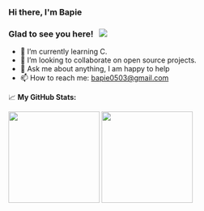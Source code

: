 ### Hi there, I'm Bapie

<!-- [![Twitter Badge](https://img.shields.io/badge/-Twitter-00acee?style=flat-square&logo=Twitter&logoColor=white)](https://twitter.com/JohnSanpe) -->
<!-- [![Telegram Badge](https://img.shields.io/badge/-Telegram-0088cc?style=flat-square&logo=Telegram&logoColor=white)](https://t.me/John_sanpe) -->

### Glad to see you here! &nbsp; ![](https://visitor-badge.glitch.me/badge?page_id=xiaopan24)

<!-- :house: **Talking about Personal Stuffs:** -->

<!-- - 🔭 I’m currently working in repository lightcore. -->
- 🌱 I’m currently learning C.
- 👯 I’m looking to collaborate on open source projects.
- 💬 Ask me about anything, I am happy to help
- 📫 How to reach me: bapie0503@gmail.com


📈 **My GitHub Stats:**

<p>
  <img height="180em" src="https://github-readme-stats.vercel.app/api?username=xiaopan24&show_icons=true&hide_border=true&&count_private=true&include_all_commits=true" />
  <img height="180em" src="https://github-readme-stats.vercel.app/api/top-langs/?username=xiaopan24&exclude_repo=KNN-Image-Classification&show_icons=true&hide_border=true&layout=compact&langs_count=8"/>
</p>
